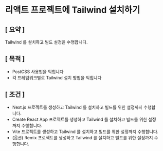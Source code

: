# 리액트 프로젝트에 Tailwind 설치하기

## [ 요약 ]

Tailwind 를 설치하고 빌드 설정을 수행합니다.

## [ 목적 ]
- PostCSS 사용법을 익힙니다
- 각 프레임워크별로 Tailwind 설치 방법을 익힙니다

## [ 조건 ]
- Next.js 프로젝트를 생성하고 Tailwind 를 설치하고 빌드를 위한 설정까지 수행합니다.
- Create React App 프로젝트를 생성하고 Tailwind 를 설치하고 빌드를 위한 설정까지 수행합니다.
- Vite 프로젝트를 생성하고 Tailwind 를 설치하고 빌드를 위한 설정까지 수행합니다.
- (옵션) Remix 프로젝트를 생성하고 Tailwind 를 설치하고 빌드를 위한 설정까지 수행합니다.
